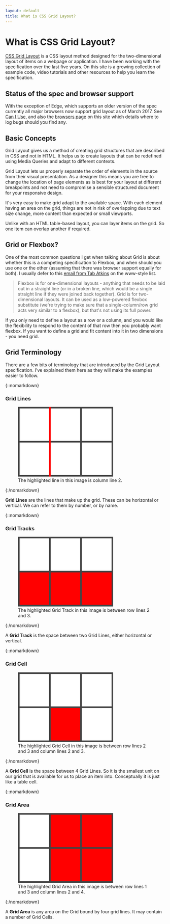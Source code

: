 ```yaml
---
layout: default
title: What is CSS Grid Layout?
---
```


# What is CSS Grid Layout?

[CSS Grid Layout](https://www.w3.org/TR/css-grid-1/) is a CSS layout method designed for the two-dimensional layout of items on a webpage or application. I have been working with the specification over the last five years. On this site is a growing collection of example code, video tutorials and other resources to help you learn the specification.

## Status of the spec and browser support

With the exception of Edge, which supports an older version of the spec currently all major browsers now support grid layout as of March 2017. See [Can I Use](http://caniuse.com/#feat=css-grid), and also the [browsers page](/browsers) on this site which details where to log bugs should you find any.

## Basic Concepts

Grid Layout gives us a method of creating grid structures that are described in CSS and not in HTML. It helps us to create layouts that can be redefined using Media Queries and adapt to different contexts.

Grid Layout lets us properly separate the order of elements in the source from their visual presentation. As a designer this means you are free to change the location of page elements as is best for your layout at different breakpoints and not need to compromise a sensible structured document for your responsive design.

It's very easy to make grid adapt to the available space. With each element having an area on the grid, things are not in risk of overlapping due to text size change, more content than expected or small viewports.

Unlike with an HTML table-based layout, you can layer items on the grid. So one item can overlap another if required.

## Grid or Flexbox?

One of the most common questions I get when talking about Grid is about whether this is a competing specification to Flexbox, and when should you use one or the other (assuming that there was browser support equally for both). I usually defer to this [email from Tab Atkins](http://lists.w3.org/Archives/Public/www-style/2013May/0114.html) on the www-style list.

> Flexbox is for one-dimensional layouts - anything that needs to be
laid out in a straight line (or in a broken line, which would be a
single straight line if they were joined back together).
> Grid is for two-dimensional layouts.  It can be used as a low-powered
flexbox substitute (we're trying to make sure that a single-column/row
grid acts very similar to a flexbox), but that's not using its full
power.

If you only need to define a layout as a row or a column, and you would like the flexibility to respond to the content of that row then you probably want flexbox. If you want to define a grid and fit content into it in two dimensions - you need grid.

## Grid Terminology

There are a few bits of terminology that are introduced by the Grid Layout specification. I've explained them here as they will make the examples easier to follow.

{::nomarkdown}
<h3>Grid Lines</h3>
<figure class="imagefig">
<img src="/examples/images/concepts-lines.png" alt="image of grid lines.">
<figcaption>The highlighted line in this image is column line 2.</figcaption>
</figure>
{:/nomarkdown}

**Grid Lines** are the lines that make up the grid. These can be horizontal or vertical. We can refer to them by number, or by name.

{::nomarkdown}
<h3>Grid Tracks</h3>
<figure class="imagefig">
<img src="/examples/images/concepts-track.png" alt="image of grid tracks.">
<figcaption>The highlighted Grid Track in this image is between row lines 2 and 3.</figcaption>
</figure>
{:/nomarkdown}

A **Grid Track** is the space between two Grid Lines, either horizontal or vertical.


{::nomarkdown}
<h3>Grid Cell</h3>
<figure class="imagefig">
<img src="/examples/images/concepts-cell.png" alt="image of grid cells.">
<figcaption>The highlighted Grid Cell in this image is between row lines 2 and 3 and column lines 2 and 3.</figcaption>
</figure>
{:/nomarkdown}

A **Grid Cell** is the space between 4 Grid Lines. So it is the smallest unit on our grid that is available for us to place an item into. Conceptually it is just like a table cell.

{::nomarkdown}
<h3>Grid Area</h3>
<figure class="imagefig">
<img src="/examples/images/concepts-area.png" alt="image of a grid area">
<figcaption>The highlighted Grid Area in this image is between row lines 1 and 3 and column lines 2 and 4.</figcaption>
</figure>
{:/nomarkdown}

A **Grid Area** is any area on the Grid bound by four grid lines. It may contain a number of Grid Cells.

